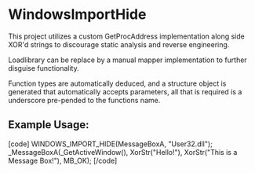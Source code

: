# WindowsImportHide

This project utilizes a custom GetProcAddress implementation along side XOR'd strings to discourage static analysis and reverse engineering. 

Loadlibrary can be replace by a manual mapper implementation to further disguise functionality. 

Function types are automatically deduced, and a structure object is generated that automatically accepts parameters, all that is required is a 
underscore pre-pended to the functions name. 

## Example Usage:
[code]
	WINDOWS_IMPORT_HIDE(MessageBoxA, "User32.dll");
	_MessageBoxA(_GetActiveWindow(), XorStr("Hello!"), XorStr("This is a Message Box!"), MB_OK);
[/code]
